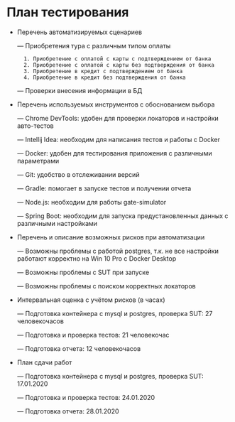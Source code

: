 # План тестирования

* Перечень автоматизируемых сценариев

    — Приобретения тура с различным типом оплаты
	
		1. Приобретение с оплатой с карты с подтверждением от банка
		2. Приобретение с оплатой с карты без подтверждения от банка
		3. Приобретение в кредит с подтверждением от банка
		4. Приобретение в кредит без подтверждения от банка
	
    — Проверки внесения информации в БД
 
 
* Перечень используемых инструментов с обоснованием выбора

    — Chrome DevTools: удобен для проверки локаторов и настройки авто-тестов
 
    — Intellij Idea: необходим для написания тестов и работы с Docker
 
    — Docker: удобен для тестирования приложения с различными параметрами
 
    — Git: удобство в отслеживании версий
	
	— Gradle: помогает в запуске тестов и получении отчета
	
	— Node.js: необходим для работы gate-simulator
	
	— Spring Boot: необходим для запуска предустановленных данных с различными настройками
 
 
 
* Перечень и описание возможных рисков при автоматизации

    — Возможны проблемы с работой postgres, т.к. не все настройки работают корректно на Win 10 Pro с Docker Desktop
 
    — Возможны проблемы с SUT при запуске
 
    — Возможны проблемы с поиском корректных локаторов
 
 
 
* Интервальная оценка с учётом рисков (в часах)

    — Подготовка контейнера с mysql и postgres, проверка SUT: 27 человекочасов
 
    — Подготовка и проверка тестов: 21 человекочас
 
    — Подготовка отчета: 12 человекочасов
 
 
 
* План сдачи работ 

    — Подготовка контейнера с mysql и postgres, проверка SUT: 17.01.2020
	
	— Подготовка и проверка тестов: 24.01.2020
	
	— Подготовка отчета: 28.01.2020
